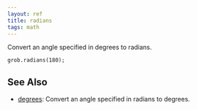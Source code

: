 ```yaml
---
layout: ref
title: radians
tags: math
---
```

Convert an angle specified in degrees to radians.

    grob.radians(180);

## See Also
- [degrees](/ref/degrees.html): Convert an angle specified in radians to degrees.


